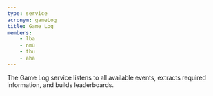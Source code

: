 ```yaml
---
type: service
acronym: gameLog
title: Game Log
members:
    - lba
    - nmü
    - thu
    - aha
---
```


The Game Log service listens to all available events, extracts required information, 
and builds leaderboards.